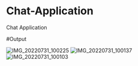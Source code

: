 # Chat-Application
Chat Application

#Output

![IMG_20220731_100225](https://user-images.githubusercontent.com/88895440/182876687-0849215f-50a8-4e51-9991-65ace3b35b77.jpg)
![IMG_20220731_100137](https://user-images.githubusercontent.com/88895440/182876729-9a647cfa-9df1-4d3a-b4c0-19554eda9bb3.jpg)
![IMG_20220731_100103](https://user-images.githubusercontent.com/88895440/182876741-59123e92-3ece-44a4-bcc5-b0ec6d64e429.jpg)
